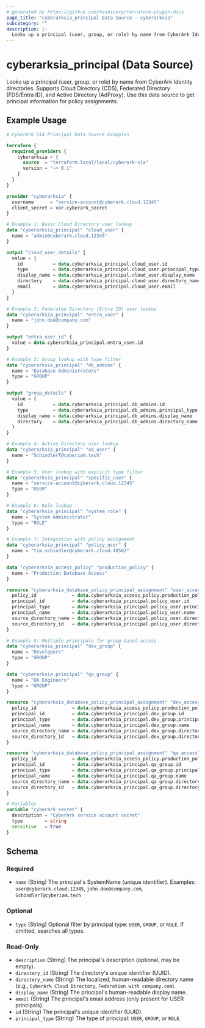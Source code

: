 ```yaml
---
# generated by https://github.com/hashicorp/terraform-plugin-docs
page_title: "cyberarksia_principal Data Source - cyberarksia"
subcategory: ""
description: |-
  Looks up a principal (user, group, or role) by name from CyberArk Identity directories. Supports Cloud Directory (CDS), Federated Directory (FDS/Entra ID), and Active Directory (AdProxy). Use this data source to get principal information for policy assignments.
---
```


# cyberarksia_principal (Data Source)

Looks up a principal (user, group, or role) by name from CyberArk Identity directories. Supports Cloud Directory (CDS), Federated Directory (FDS/Entra ID), and Active Directory (AdProxy). Use this data source to get principal information for policy assignments.

## Example Usage

```terraform
# CyberArk SIA Principal Data Source Examples

terraform {
  required_providers {
    cyberarksia = {
      source  = "terraform.local/local/cyberark-sia"
      version = "~> 0.1"
    }
  }
}

provider "cyberarksia" {
  username      = "service-account@cyberark.cloud.12345"
  client_secret = var.cyberark_secret
}

# Example 1: Basic Cloud Directory user lookup
data "cyberarksia_principal" "cloud_user" {
  name = "admin@cyberark.cloud.12345"
}

output "cloud_user_details" {
  value = {
    id           = data.cyberarksia_principal.cloud_user.id
    type         = data.cyberarksia_principal.cloud_user.principal_type
    display_name = data.cyberarksia_principal.cloud_user.display_name
    directory    = data.cyberarksia_principal.cloud_user.directory_name
    email        = data.cyberarksia_principal.cloud_user.email
  }
}

# Example 2: Federated Directory (Entra ID) user lookup
data "cyberarksia_principal" "entra_user" {
  name = "john.doe@company.com"
}

output "entra_user_id" {
  value = data.cyberarksia_principal.entra_user.id
}

# Example 3: Group lookup with type filter
data "cyberarksia_principal" "db_admins" {
  name = "Database Administrators"
  type = "GROUP"
}

output "group_details" {
  value = {
    id           = data.cyberarksia_principal.db_admins.id
    type         = data.cyberarksia_principal.db_admins.principal_type
    display_name = data.cyberarksia_principal.db_admins.display_name
    directory    = data.cyberarksia_principal.db_admins.directory_name
  }
}

# Example 4: Active Directory user lookup
data "cyberarksia_principal" "ad_user" {
  name = "SchindlerT@cyberiam.tech"
}

# Example 5: User lookup with explicit type filter
data "cyberarksia_principal" "specific_user" {
  name = "service-account@cyberark.cloud.12345"
  type = "USER"
}

# Example 6: Role lookup
data "cyberarksia_principal" "system_role" {
  name = "System Administrator"
  type = "ROLE"
}

# Example 7: Integration with policy assignment
data "cyberarksia_principal" "policy_user" {
  name = "tim.schindler@cyberark.cloud.40562"
}

data "cyberarksia_access_policy" "production_policy" {
  name = "Production Database Access"
}

resource "cyberarksia_database_policy_principal_assignment" "user_access" {
  policy_id             = data.cyberarksia_access_policy.production_policy.id
  principal_id          = data.cyberarksia_principal.policy_user.id
  principal_type        = data.cyberarksia_principal.policy_user.principal_type
  principal_name        = data.cyberarksia_principal.policy_user.name
  source_directory_name = data.cyberarksia_principal.policy_user.directory_name
  source_directory_id   = data.cyberarksia_principal.policy_user.directory_id
}

# Example 8: Multiple principals for group-based access
data "cyberarksia_principal" "dev_group" {
  name = "Developers"
  type = "GROUP"
}

data "cyberarksia_principal" "qa_group" {
  name = "QA Engineers"
  type = "GROUP"
}

resource "cyberarksia_database_policy_principal_assignment" "dev_access" {
  policy_id             = data.cyberarksia_access_policy.production_policy.id
  principal_id          = data.cyberarksia_principal.dev_group.id
  principal_type        = data.cyberarksia_principal.dev_group.principal_type
  principal_name        = data.cyberarksia_principal.dev_group.name
  source_directory_name = data.cyberarksia_principal.dev_group.directory_name
  source_directory_id   = data.cyberarksia_principal.dev_group.directory_id
}

resource "cyberarksia_database_policy_principal_assignment" "qa_access" {
  policy_id             = data.cyberarksia_access_policy.production_policy.id
  principal_id          = data.cyberarksia_principal.qa_group.id
  principal_type        = data.cyberarksia_principal.qa_group.principal_type
  principal_name        = data.cyberarksia_principal.qa_group.name
  source_directory_name = data.cyberarksia_principal.qa_group.directory_name
  source_directory_id   = data.cyberarksia_principal.qa_group.directory_id
}

# Variables
variable "cyberark_secret" {
  description = "CyberArk service account secret"
  type        = string
  sensitive   = true
}
```

<!-- schema generated by tfplugindocs -->
## Schema

### Required

- `name` (String) The principal's SystemName (unique identifier). Examples: `user@cyberark.cloud.12345`, `john.doe@company.com`, `SchindlerT@cyberiam.tech`

### Optional

- `type` (String) Optional filter by principal type: `USER`, `GROUP`, or `ROLE`. If omitted, searches all types.

### Read-Only

- `description` (String) The principal's description (optional, may be empty).
- `directory_id` (String) The directory's unique identifier (UUID).
- `directory_name` (String) The localized, human-readable directory name (e.g., `CyberArk Cloud Directory`, `Federation with company.com`).
- `display_name` (String) The principal's human-readable display name.
- `email` (String) The principal's email address (only present for USER principals).
- `id` (String) The principal's unique identifier (UUID).
- `principal_type` (String) The type of principal: `USER`, `GROUP`, or `ROLE`.
